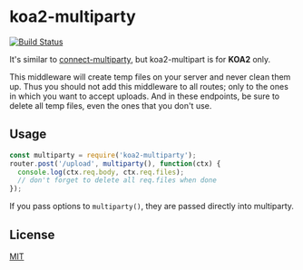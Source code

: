 # koa2-multiparty

[![Build Status](https://travis-ci.org/hong-boy/koa2-multiparty.svg?branch=master)](https://travis-ci.org/hong-boy/koa2-multiparty)

It's similar to 
[connect-multiparty](https://github.com/expressjs/connect-multiparty), but koa2-multipart is for __KOA2__ only.

This middleware will create temp files on your server and never clean them
up. Thus you should not add this middleware to all routes; only to the ones
in which you want to accept uploads. And in these endpoints, be sure to
delete all temp files, even the ones that you don't use.

## Usage

```js
const multiparty = require('koa2-multiparty');
router.post('/upload', multiparty(), function(ctx) {
  console.log(ctx.req.body, ctx.req.files);
  // don't forget to delete all req.files when done
});
```

If you pass options to `multiparty()`, they are passed directly into
multiparty.

## License

[MIT](LICENSE)
